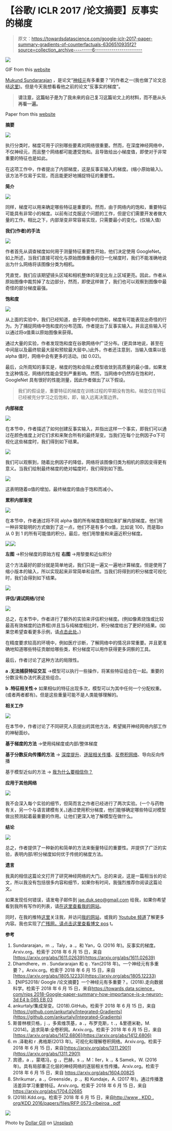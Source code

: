 # 【谷歌/ ICLR 2017 /论文摘要】反事实的梯度

> 原文：<https://towardsdatascience.com/google-iclr-2017-paper-summary-gradients-of-counterfactuals-6306510935f2?source=collection_archive---------6----------------------->

![](img/94b4c43cfceff1c7d0546ec42343aa78.png)

GIF from this [website](https://giphy.com/gifs/education-neuroscience-ojmB7lOn3VUU8)

[Mukund Sundararajan](https://arxiv.org/search?searchtype=author&query=Sundararajan%2C+M) ，是论文“[神经元](https://arxiv.org/abs/1805.12233)有多重要？”的作者之一(我也做了论文总结[这里](/nips2018-google-paper-summary-how-important-is-a-neuron-3de4b085eb03))。但是今天我想看看他之前的论文“反事实的梯度”。

> **请注意，这篇帖子是为了我未来的自己复习这篇论文上的材料，而不是从头再看一遍。**

Paper from this [website](https://arxiv.org/abs/1611.02639)

**摘要**

![](img/a87c8a18320f9fd207ef0c8b08659309.png)

执行分类时，梯度可用于识别哪些要素对网络很重要。然而，在深度神经网络中，不仅神经元，而且整个网络都可能遭受饱和。且导致给出小梯度值，即使对于非常重要的特征也是如此。

在这项工作中，作者提出了内部梯度，这是反事实输入的梯度。(缩小原始输入)。该方法不仅易于实现，而且能更好地捕捉特征的重要性。

**简介**

![](img/4b1bdf00b56b2eb17fd2bc953432e9de.png)

同样，梯度可以用来确定哪些特征是重要的。然而，由于网络内的饱和，重要特征可能具有非常小的梯度。以前有过克服这个问题的工作，但是它们需要开发者做大量的工作。相比之下，内部渐变非常容易实现，只需要最小的变化。(仅输入值)

**我们(作者)的手法**

![](img/55b53566009bfd7b2dddacd811f2dedb.png)

作者首先从调查梯度如何用于测量特征重要性开始，他们决定使用 GoogleNet。如上所述，当我们直接可视化与原始图像重叠的归一化梯度时，我们不能准确地说出为什么网络将该图像分类为相机。

凭直觉，我们应该期望镜头区域和相机整体的渐变比左上区域更亮。因此，作者从原始图像中裁剪掉了左边部分，然而，即使这样做了，我们也可以观察到图像中最奇怪的部分梯度最强。

**饱和度**

![](img/592c1b81ac1947d967b32b393ec16b5f.png)

从上面的实验中，我们已经知道，由于网络中的饱和，梯度有可能表现出奇怪的行为。为了捕捉网络中饱和度的分布范围，作者提出了反事实输入。并且这些输入可以通过将α值乘以原始图像来获得。

通过大量的实验，作者发现饱和度在谷歌网络中广泛分布。(更具体地说，甚至在中间层以及最终软最大层和预软最大层中。)此外，作者还注意到，当输入值乘以低 alpha 值时，网络中会有更多的活动。(如 0.02)。

最后，众所周知的事实是，梯度的饱和会阻止模型收敛到高质量的最小值，如果发生这种情况，网络的性能会受到严重影响。然而，当网络中仍然存在饱和时，GoogleNet 具有很好的性能测量，因此作者做出了以下假设。

> 我们的假设是，重要特征的梯度在训练过程的早期没有饱和。梯度仅在特征已经被充分学习之后饱和，即，输入远离决策边界。

**内部梯度**

![](img/9fa31852ccf137f8084202a989a513f8.png)

在本节中，作者描述了如何创建反事实输入，并指出这样一个事实，即我们可以通过在颜色维度上对它们求和来聚合所有的最终渐变。当我们在每个比例因子α下可视化这些梯度时，我们得到如下结果。

![](img/5e1897356a9d59a8a673cc0038b0c11a.png)

我们可以观察到，随着比例因子的降低，网络将该图像归类为相机的原因变得更有意义。当我们绘制最终梯度的绝对幅度时，我们得到如下图。

![](img/d57cbfa6d4ed54fdc6d4377f59ede8b8.png)

这表明随着α值的增加，最终梯度的值由于饱和而减小。

**累积内部渐变**

![](img/c0d8c0a9c6fcee6416c5d9d6c325c0ec.png)

在本节中，作者通过将不同 alpha 值的所有梯度值相加来扩展内部梯度。他们用一种非常聪明的方式做到了这一点，他们不是有多个α值，比如说 100，而是取α从 0 到 1 的所有可能值的积分。最后，他们用黎曼和来逼近积分梯度。

![](img/753185ce4eca2d74904bf2e356f455db.png)![](img/f5485d14f16064b6048cdfc06bbc0bd6.png)

**左图** →积分梯度的原始方程
**右图** →用黎曼和近似积分

这个方法最好的部分就是简单地说，我们只是一遍又一遍地计算梯度。但是使用了缩小版本的输入，所以实现起来非常简单和自然。当我们将得到的积分梯度可视化时，我们会得到如下结果。

![](img/ef02717dd23cccbb0d442b4f35093978.png)

**评估/调试网络/讨论**

![](img/b02f1cf29e0c08511503d7ae346dddf9.png)

总之，在本节中，作者进行了额外的实验来评估积分梯度。(例如像素烧蚀或比较最高有效梯度的边界框)并且当与纯梯度相比时，积分梯度给出了更好的结果。(如果您希望查看更多示例，请[点击此处](https://github.com/ankurtaly/Integrated-Gradients)。)

在精度要求较高的环境中，例如医疗诊断，了解网络中的情况非常重要。并且更准确地知道哪些特征贡献给哪些类，积分梯度可以用作获得更多洞察的工具。

最后，作者讨论了这种方法的局限性。

**a .无法捕获特征交互** →模型可以执行一些操作，将某些特征组合在一起。重要的分数没有办法代表这些组合。

**b .特征相关性→** 如果相似的特征出现多次，模型可以为其中任何一个分配权重。(或者两者都有)。但是这些重量可能不是人类能够理解的。

**相关工作**

![](img/77c68cfb5e61229d77a60b05b00d55ef.png)

在本节中，作者讨论了不同研究人员提出的其他方法，希望揭开神经网络内部工作的神秘面纱。

**基于梯度的方法** →使用纯梯度或内部/整体梯度

**基于分数反向传播的方法** → [深度提升](https://arxiv.org/abs/1704.02685)、[逐层相关传播](https://arxiv.org/abs/1604.00825)、[反卷积网络](https://arxiv.org/abs/1311.2901)、导向反向传播

基于模型近似的方法 → [我为什么要相信你？](http://www.kdd.org/kdd2016/papers/files/rfp0573-ribeiroA.pdf)

**应用于其他网络**

![](img/4c028bca9ebf00dc7db682e15f0c99d9.png)

我不会深入每个实验的细节，但简而言之作者已经进行了两次实验。(一个与药物有关，另一个与语言建模有关。)通过使用积分梯度，他们能够确定哪些特征对模型做出预测起着最重要的作用。让他们更深入地了解模型在做什么。

**结论**

![](img/f91ecf977ae19544c42981d42691a047.png)

总之，作者提供了一种新的和简单的方法来衡量特征的重要性。并提供了广泛的实验，表明内部/积分梯度如何优于传统的梯度方法。

**遗言**

我真的相信这篇论文打开了研究神经网络的大门。总的来说，这是一篇相当长的论文，所以我没有包括很多内容和细节，如果你有时间，我强烈推荐你阅读这篇论文。

如果发现任何错误，请发电子邮件到 jae.duk.seo@gmail.com 给我，如果你希望看到我所有写作的列表，请[在这里查看我的网站](https://jaedukseo.me/)。

同时，在我的推特[这里](https://twitter.com/JaeDukSeo)关注我，并访问[我的网站](https://jaedukseo.me/)，或我的 [Youtube 频道](https://www.youtube.com/c/JaeDukSeo)了解更多内容。我也实现了[广残网，请点击这里查看博文 pos](https://medium.com/@SeoJaeDuk/wide-residual-networks-with-interactive-code-5e190f8f25ec) t。

**参考**

1.  Sundararajan，m .，Taly，a .，和 Yan，Q. (2016 年)。反事实的梯度。Arxiv.org。检索于 2018 年 6 月 15 日，来自[https://arxiv.org/abs/1611.02639](https://arxiv.org/abs/1611.02639)
2.  Dhamdhere，m . Sundararajan 和 q . Yan(2018 年)。一个神经元有多重要？。Arxiv.org。检索于 2018 年 6 月 15 日，来自[https://arxiv.org/abs/1805.12233](https://arxiv.org/abs/1805.12233)
3.  【NIPS2018/ Google /论文摘要】一个神经元有多重要？。(2018).走向数据科学。检索于 2018 年 6 月 15 日，来自[https://towards data science . com/nips 2018-Google-paper-summary-how-importance-is-a-neuron-3d E4 b 085 EB 03](/nips2018-google-paper-summary-how-important-is-a-neuron-3de4b085eb03)
4.  ankurtaly/集成渐变。(2018).GitHub。检索于 2018 年 6 月 15 日，来自[https://github.com/ankurtaly/Integrated-Gradients](https://github.com/ankurtaly/Integrated-Gradients)
5.  斯普林根贝格，j .，多索维茨基，a .，布罗克斯，t .，&里德米勒，M. (2014)。追求简单:全卷积网。Arxiv.org。检索于 2018 年 6 月 15 日，来自[https://arxiv.org/abs/1412.6806](https://arxiv.org/abs/1412.6806)
6.  m .泽勒和 r .弗格斯(2013 年)。可视化和理解卷积网络。Arxiv.org。检索于 2018 年 6 月 15 日，来自[https://arxiv.org/abs/1311.2901](https://arxiv.org/abs/1311.2901)
7.  宾德，a .，蒙塔冯，g .，巴赫，s .，M：ller，k .，& Samek，W. (2016 年)。具有局部重正化层的神经网络的逐层相关性传播。Arxiv.org。检索于 2018 年 6 月 15 日，来自 https://arxiv.org/abs/1604.00825
8.  Shrikumar，a .，Greenside，p .，和 Kundaje，A. (2017 年)。通过传播激活差异学习重要特征。Arxiv.org。检索于 2018 年 6 月 15 日，来自 https://arxiv.org/abs/1704.02685
9.  (2018).Kdd.org。检索于 2018 年 6 月 15 日，来自[http://www . KDD . org/KDD 2016/papers/files/RFP 0573-ribeiroa . pdf](http://www.kdd.org/kdd2016/papers/files/rfp0573-ribeiroA.pdf)

![](img/5bbd8b62efecad02f8f91ff247ec1f4c.png)

Photo by [Dollar Gill](https://unsplash.com/photos/yqNRxWNrC04?utm_source=unsplash&utm_medium=referral&utm_content=creditCopyText) on [Unsplash](https://unsplash.com/search/photos/photography?utm_source=unsplash&utm_medium=referral&utm_content=creditCopyText)